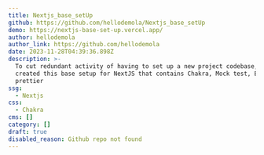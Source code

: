 ```yaml
---
title: Nextjs_base_setUp
github: https://github.com/hellodemola/Nextjs_base_setUp
demo: https://nextjs-base-set-up.vercel.app/
author: hellodemola
author_link: https://github.com/hellodemola
date: 2023-11-28T04:39:36.898Z
description: >-
  To cut redundant activity of having to set up a new project codebase, I
  created this base setup for NextJS that contains Chakra, Mock test, ESLint and
  prettier
ssg:
  - Nextjs
css:
  - Chakra
cms: []
category: []
draft: true
disabled_reason: Github repo not found
---
```

